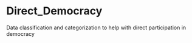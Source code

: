 # Direct_Democracy
Data classification and categorization to help with direct participation in democracy 
